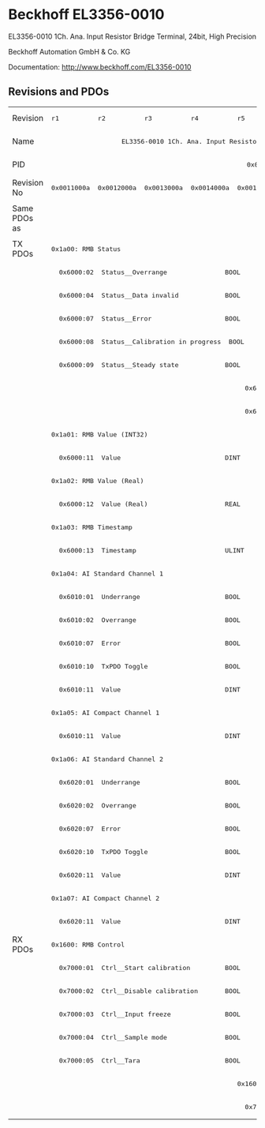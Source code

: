 # Beckhoff EL3356-0010

EL3356-0010 1Ch. Ana. Input Resistor Bridge Terminal, 24bit, High Precision

Beckhoff Automation GmbH & Co. KG

Documentation: <a href="http://www.beckhoff.com/EL3356-0010">http://www.beckhoff.com/EL3356-0010</a>

## Revisions and PDOs
<table>
<tr >
<td class="first">Revision</td>
<td ><pre>r1</pre></td>
<td ><pre>r2</pre></td>
<td ><pre>r3</pre></td>
<td ><pre>r4</pre></td>
<td ><pre>r5</pre></td>
<td ><pre>r6</pre></td>
<td ><pre>r7</pre></td>
<td ><pre>r8</pre></td>
<td ><pre>r9</pre></td>
</tr>
<tr >
<td class="first">Name</td>
<td  colspan=9 align="center"><pre>EL3356-0010 1Ch. Ana. Input Resistor Bridge Terminal, 24bit, High Precision</pre></td>
</tr>
<tr >
<td class="first">PID</td>
<td  colspan=9 align="center"><pre>0x0d1c3052</pre></td>
</tr>
<tr >
<td class="first">Revision No</td>
<td ><pre>0x0011000a</pre></td>
<td ><pre>0x0012000a</pre></td>
<td ><pre>0x0013000a</pre></td>
<td ><pre>0x0014000a</pre></td>
<td ><pre>0x0015000a</pre></td>
<td ><pre>0x0016000a</pre></td>
<td ><pre>0x0017000a</pre></td>
<td ><pre>0x0018000a</pre></td>
<td ><pre>0x0019000a</pre></td>
</tr>
<tr >
<td class="first">Same PDOs as</td>
<td  colspan=4 align="center"></td>
<td  colspan=4 align="center"><pre><a href="EP3356-0022">EP3356-0022 r0</a><br/><a href="EP3356-0022">EP3356-0022 r1</a><br/><a href="EP3356-0022">EP3356-0022 r6</a></pre></td>
<td ><pre><a href="EL3356-0020">EL3356-0020 r9</a><br/><a href="EL3356-0030">EL3356-0030 r9</a><br/><a href="EPP3356-0022">EPP3356-0022 r9</a></pre></td>
</tr>
<tr class="txpdo pdosection">
<td class="first" rowspan=30 valign=top>TX PDOs</td>
<td colspan=9 align="left"><pre>0x1a00: RMB Status</pre></td>
<td></td>
</tr>
<tr class="txpdo">
<td class="first" colspan=9 align="left"><pre>  0x6000:02  Status__Overrange               BOOL</pre></td>
</tr>
<tr class="txpdo">
<td class="first" colspan=9 align="left"><pre>  0x6000:04  Status__Data invalid            BOOL</pre></td>
</tr>
<tr class="txpdo">
<td class="first" colspan=9 align="left"><pre>  0x6000:07  Status__Error                   BOOL</pre></td>
</tr>
<tr class="txpdo">
<td class="first" colspan=9 align="left"><pre>  0x6000:08  Status__Calibration in progress  BOOL</pre></td>
</tr>
<tr class="txpdo">
<td class="first" colspan=9 align="left"><pre>  0x6000:09  Status__Steady state            BOOL</pre></td>
</tr>
<tr class="txpdo">
<td class="first" colspan=4 align="left"></td>
<td  colspan=5 align="left"><pre>  0x6000:0e  Status__Sync error              BOOL</pre></td>
</tr>
<tr class="txpdo">
<td class="first" colspan=4 align="left"></td>
<td  colspan=5 align="left"><pre>  0x6000:10  Status__TxPDO Toggle            BOOL</pre></td>
</tr>
<tr class="txpdo pdosection">
<td class="first" colspan=9 align="left"><pre>0x1a01: RMB Value (INT32)</pre></td>
</tr>
<tr class="txpdo">
<td class="first" colspan=9 align="left"><pre>  0x6000:11  Value                           DINT</pre></td>
</tr>
<tr class="txpdo pdosection">
<td class="first" colspan=9 align="left"><pre>0x1a02: RMB Value (Real)</pre></td>
</tr>
<tr class="txpdo">
<td class="first" colspan=9 align="left"><pre>  0x6000:12  Value (Real)                    REAL</pre></td>
</tr>
<tr class="txpdo pdosection">
<td class="first" colspan=9 align="left"><pre>0x1a03: RMB Timestamp</pre></td>
</tr>
<tr class="txpdo">
<td class="first" colspan=9 align="left"><pre>  0x6000:13  Timestamp                       ULINT</pre></td>
</tr>
<tr class="txpdo pdosection">
<td class="first" colspan=9 align="left"><pre>0x1a04: AI Standard Channel 1</pre></td>
</tr>
<tr class="txpdo">
<td class="first" colspan=9 align="left"><pre>  0x6010:01  Underrange                      BOOL</pre></td>
</tr>
<tr class="txpdo">
<td class="first" colspan=9 align="left"><pre>  0x6010:02  Overrange                       BOOL</pre></td>
</tr>
<tr class="txpdo">
<td class="first" colspan=9 align="left"><pre>  0x6010:07  Error                           BOOL</pre></td>
</tr>
<tr class="txpdo">
<td class="first" colspan=9 align="left"><pre>  0x6010:10  TxPDO Toggle                    BOOL</pre></td>
</tr>
<tr class="txpdo">
<td class="first" colspan=9 align="left"><pre>  0x6010:11  Value                           DINT</pre></td>
</tr>
<tr class="txpdo pdosection">
<td class="first" colspan=9 align="left"><pre>0x1a05: AI Compact Channel 1</pre></td>
</tr>
<tr class="txpdo">
<td class="first" colspan=9 align="left"><pre>  0x6010:11  Value                           DINT</pre></td>
</tr>
<tr class="txpdo pdosection">
<td class="first" colspan=9 align="left"><pre>0x1a06: AI Standard Channel 2</pre></td>
</tr>
<tr class="txpdo">
<td class="first" colspan=9 align="left"><pre>  0x6020:01  Underrange                      BOOL</pre></td>
</tr>
<tr class="txpdo">
<td class="first" colspan=9 align="left"><pre>  0x6020:02  Overrange                       BOOL</pre></td>
</tr>
<tr class="txpdo">
<td class="first" colspan=9 align="left"><pre>  0x6020:07  Error                           BOOL</pre></td>
</tr>
<tr class="txpdo">
<td class="first" colspan=9 align="left"><pre>  0x6020:10  TxPDO Toggle                    BOOL</pre></td>
</tr>
<tr class="txpdo">
<td class="first" colspan=9 align="left"><pre>  0x6020:11  Value                           DINT</pre></td>
</tr>
<tr class="txpdo pdosection">
<td class="first" colspan=9 align="left"><pre>0x1a07: AI Compact Channel 2</pre></td>
</tr>
<tr class="txpdo">
<td class="first" colspan=9 align="left"><pre>  0x6020:11  Value                           DINT</pre></td>
</tr>
<tr class="rxpdo pdosection">
<td class="first" rowspan=8 valign=top>RX PDOs</td>
<td colspan=9 align="left"><pre>0x1600: RMB Control</pre></td>
<td></td>
</tr>
<tr class="rxpdo">
<td class="first" colspan=9 align="left"><pre>  0x7000:01  Ctrl__Start calibration         BOOL</pre></td>
</tr>
<tr class="rxpdo">
<td class="first" colspan=9 align="left"><pre>  0x7000:02  Ctrl__Disable calibration       BOOL</pre></td>
</tr>
<tr class="rxpdo">
<td class="first" colspan=9 align="left"><pre>  0x7000:03  Ctrl__Input freeze              BOOL</pre></td>
</tr>
<tr class="rxpdo">
<td class="first" colspan=9 align="left"><pre>  0x7000:04  Ctrl__Sample mode               BOOL</pre></td>
</tr>
<tr class="rxpdo">
<td class="first" colspan=9 align="left"><pre>  0x7000:05  Ctrl__Tara                      BOOL</pre></td>
</tr>
<tr class="rxpdo pdosection">
<td class="first" colspan=4 align="left"></td>
<td  colspan=5 align="left"><pre>0x1601: RMB Filter frequency</pre></td>
</tr>
<tr class="rxpdo">
<td class="first" colspan=4 align="left"></td>
<td  colspan=5 align="left"><pre>  0x7000:11  Filter frequency                UINT</pre></td>
</tr>
</table>

